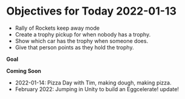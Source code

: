 # Objectives for Today 2022-01-13

- Rally of Rockets keep away mode
- Create a trophy pickup for when nobody has a trophy.
- Show which car has the trophy when someone does.
- Give that person points as they hold the trophy.

**Goal**

**Coming Soon**

- 2022-01-14: Pizza Day with Tim, making dough, making pizza.
- February 2022: Jumping in Unity to build an Eggcelerate! update!
